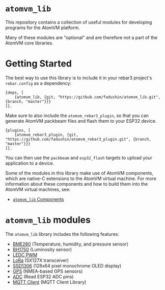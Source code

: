 # `atomvm_lib`

This repository contains a collection of useful modules for developing programs for the AtomVM platform.

Many of these modules are "optional" and are therefore not a part of the AtomVM core libraries.

# Getting Started

The best way to use this library is to include it in your rebar3 project's `rebar.config` as a dependency:

    {deps, [
        {atomvm_lib, {git, "https://gitbub.com/fadushin/atomvm_lib.git", {branch, "master"}}}
    ]}.

Make sure to also include the `atomvm_rebar3_plugin`, so that you can generate AtomVM packbeam files and flash them to your ESP32 device.

    {plugins, [
        {atomvm_rebar3_plugin, {git, "https://github.com/fadushin/atomvm_rebar3_plugin.git", {branch, "master"}}}
    ]}.

You can then use the `packbeam` and `esp32_flash` targets to upload your application to a device.

Some of the modules in this library make use of AtomVM components, which are native-C extensions to the AtomVM virtual machine.  For more information about these components and how to build them into the AtomVM virtual machines, see:

* [`atomvm_lib` Components](markdown/components.md)

# `atomvm_lib` modules

The `atomvm_lib` library includes the following features:

* [BME280](markdown/bme280.md) (Temperature, humidity, and pressure sensor)
* [BH1750](markdown/bh1750.md) (Luminosity sensor)
* [LEDC PWM](markdown/ledc_pwm.md)
* [LoRa](markdown/lora.md) (SX127X transceiver)
* [SSD1306](markdown/ssd1306.md) (128x64 pixel monochrome OLED display)
* [GPS](markdown/gps.md) (NMEA-based GPS sensors)
* [ADC](markdown/adc.md) (Read ESP32 ADC pins)
* [MQTT Client](markdown/mqtt_client.md) (MQTT Client Library)
